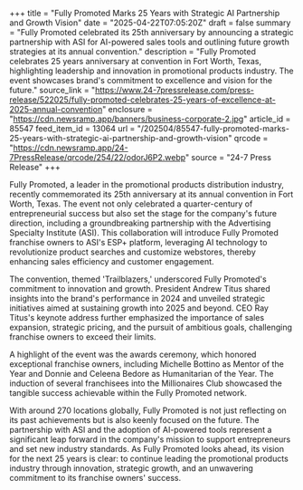 +++
title = "Fully Promoted Marks 25 Years with Strategic AI Partnership and Growth Vision"
date = "2025-04-22T07:05:20Z"
draft = false
summary = "Fully Promoted celebrated its 25th anniversary by announcing a strategic partnership with ASI for AI-powered sales tools and outlining future growth strategies at its annual convention."
description = "Fully Promoted celebrates 25 years anniversary at convention in Fort Worth, Texas, highlighting leadership and innovation in promotional products industry. The event showcases brand's commitment to excellence and vision for the future."
source_link = "https://www.24-7pressrelease.com/press-release/522025/fully-promoted-celebrates-25-years-of-excellence-at-2025-annual-convention"
enclosure = "https://cdn.newsramp.app/banners/business-corporate-2.jpg"
article_id = 85547
feed_item_id = 13064
url = "/202504/85547-fully-promoted-marks-25-years-with-strategic-ai-partnership-and-growth-vision"
qrcode = "https://cdn.newsramp.app/24-7PressRelease/qrcode/254/22/odorJ6P2.webp"
source = "24-7 Press Release"
+++

<p>Fully Promoted, a leader in the promotional products distribution industry, recently commemorated its 25th anniversary at its annual convention in Fort Worth, Texas. The event not only celebrated a quarter-century of entrepreneurial success but also set the stage for the company's future direction, including a groundbreaking partnership with the Advertising Specialty Institute (ASI). This collaboration will introduce Fully Promoted franchise owners to ASI's ESP+ platform, leveraging AI technology to revolutionize product searches and customize webstores, thereby enhancing sales efficiency and customer engagement.</p><p>The convention, themed 'Trailblazers,' underscored Fully Promoted's commitment to innovation and growth. President Andrew Titus shared insights into the brand's performance in 2024 and unveiled strategic initiatives aimed at sustaining growth into 2025 and beyond. CEO Ray Titus's keynote address further emphasized the importance of sales expansion, strategic pricing, and the pursuit of ambitious goals, challenging franchise owners to exceed their limits.</p><p>A highlight of the event was the awards ceremony, which honored exceptional franchise owners, including Michelle Bottino as Mentor of the Year and Donnie and Celeena Bedore as Humanitarian of the Year. The induction of several franchisees into the Millionaires Club showcased the tangible success achievable within the Fully Promoted network.</p><p>With around 270 locations globally, Fully Promoted is not just reflecting on its past achievements but is also keenly focused on the future. The partnership with ASI and the adoption of AI-powered tools represent a significant leap forward in the company's mission to support entrepreneurs and set new industry standards. As Fully Promoted looks ahead, its vision for the next 25 years is clear: to continue leading the promotional products industry through innovation, strategic growth, and an unwavering commitment to its franchise owners' success.</p>